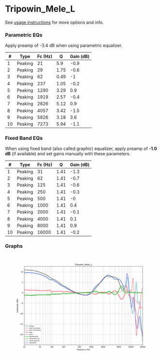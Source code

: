 # Tripowin_Mele_L
See [usage instructions](https://github.com/jaakkopasanen/AutoEq#usage) for more options and info.

### Parametric EQs
Apply preamp of -3.4 dB when using parametric equalizer.

|   # | Type    |   Fc (Hz) |    Q |   Gain (dB) |
|-----|---------|-----------|------|-------------|
|   1 | Peaking |        21 | 5.9  |        -0.9 |
|   2 | Peaking |        29 | 1.75 |        -0.6 |
|   3 | Peaking |        62 | 0.49 |        -1   |
|   4 | Peaking |       237 | 1.05 |        -0.2 |
|   5 | Peaking |      1290 | 3.29 |         0.9 |
|   6 | Peaking |      1919 | 2.57 |        -0.4 |
|   7 | Peaking |      2826 | 5.12 |         0.9 |
|   8 | Peaking |      4057 | 3.42 |        -1.5 |
|   9 | Peaking |      5826 | 3.18 |         3.6 |
|  10 | Peaking |      7273 | 5.94 |        -1.1 |

### Fixed Band EQs
When using fixed band (also called graphic) equalizer, apply preamp of **-1.0 dB** (if available) and set gains manually with these parameters.

|   # | Type    |   Fc (Hz) |    Q |   Gain (dB) |
|-----|---------|-----------|------|-------------|
|   1 | Peaking |        31 | 1.41 |        -1.3 |
|   2 | Peaking |        62 | 1.41 |        -0.7 |
|   3 | Peaking |       125 | 1.41 |        -0.6 |
|   4 | Peaking |       250 | 1.41 |        -0.3 |
|   5 | Peaking |       500 | 1.41 |        -0   |
|   6 | Peaking |      1000 | 1.41 |         0.4 |
|   7 | Peaking |      2000 | 1.41 |        -0.1 |
|   8 | Peaking |      4000 | 1.41 |         0.1 |
|   9 | Peaking |      8000 | 1.41 |         0.9 |
|  10 | Peaking |     16000 | 1.41 |        -0.2 |

### Graphs
![](./Tripowin_Mele_L.png)

